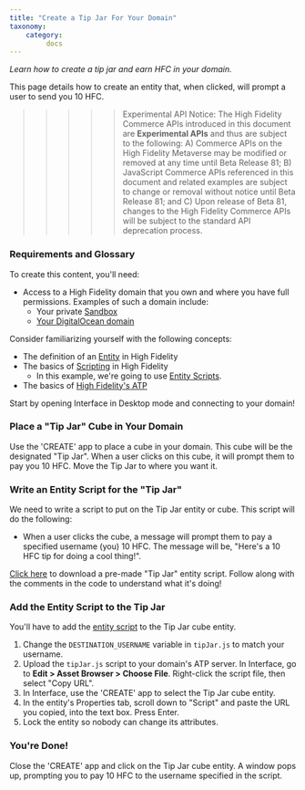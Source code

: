 ```yaml
---
title: "Create a Tip Jar For Your Domain"
taxonomy:
    category:
         docs
---
```


*Learn how to create a tip jar and earn HFC in your domain.*

This page details how to create an entity that, when clicked, will prompt a user to send you 10 HFC.

>>>>> Experimental API Notice: The High Fidelity Commerce APIs introduced in this document are **Experimental APIs** and thus are subject to the following: A) Commerce APIs on the High Fidelity Metaverse may be modified or removed at any time until Beta Release 81; B) JavaScript Commerce APIs referenced in this document and related examples are subject to change or removal without notice until Beta Release 81; and C) Upon release of Beta 81, changes to the High Fidelity Commerce APIs will be subject to the standard API deprecation process.

### Requirements and Glossary
To create this content, you'll need:
* Access to a High Fidelity domain that you own and where you have full permissions. Examples of such a domain include:
    * Your private [Sandbox](../../../create-and-explore/start-working-in-your-sandbox/set-up-your-sandbox)
    * [Your DigitalOcean domain](../../../create-and-explore/start-working-in-your-sandbox/digital-ocean)

Consider familiarizing yourself with the following concepts:
* The definition of an [Entity](../../../create-and-explore/entities) in High Fidelity
* The basics of [Scripting](../../../create-and-explore/all-about-scripting) in High Fidelity
    * In this example, we're going to use [Entity Scripts](../../../learn-with-us/all-about-entity-scripts).
* The basics of [High Fidelity's ATP](../../../create-and-explore/start-working-in-your-sandbox/assignment-clients)

Start by opening Interface in Desktop mode and connecting to your domain!

### Place a "Tip Jar" Cube in Your Domain
Use the 'CREATE' app to place a cube in your domain. This cube will be the designated "Tip Jar". When a user clicks on this cube, it will prompt them to pay you 10 HFC. Move the Tip Jar to where you want it.

### Write an Entity Script for the "Tip Jar"
We need to write a script to put on the Tip Jar entity or cube. This script will do the following:
* When a user clicks the cube, a message will prompt them to pay a specified username (you) 10 HFC. The message will be, "Here's a 10 HFC tip for doing a cool thing!".

[Click here](https://s3.amazonaws.com/hifi-docs-scripts/tipJar.js) to download a pre-made "Tip Jar" entity script. Follow along with the comments in the code to understand what it's doing!

### Add the Entity Script to the Tip Jar
You'll have to add the [entity script](https://s3.amazonaws.com/hifi-docs-scripts/tipJar.js) to the Tip Jar cube entity. 
1. Change the `DESTINATION_USERNAME` variable in `tipJar.js` to match your username.
2. Upload the `tipJar.js` script to your domain's ATP server. In Interface, go to **Edit > Asset Browser > Choose File**. Right-click the script file, then select "Copy URL".
3. In Interface, use the 'CREATE' app to select the Tip Jar cube entity.
4. In the entity's Properties tab, scroll down to "Script" and paste the URL you copied, into the text box. Press Enter.
5. Lock the entity so nobody can change its attributes.

### You're Done!
Close the 'CREATE' app and click on the Tip Jar cube entity. A window pops up, prompting you to pay 10 HFC to the username specified in the script.
